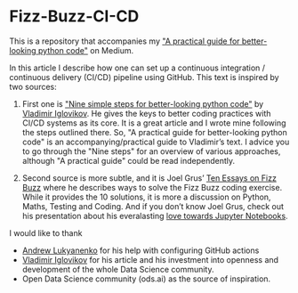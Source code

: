 # Fizz-Buzz-CI-CD
This is a repository that accompanies my ["A practical guide for better-looking python code"](www.medium.com) on Medium.

In this article I describe how one can set up a continuous integration / continuous delivery (CI/CD) pipeline using GitHub. This text is inspired by two sources:

1. First one is ["Nine simple steps for better-looking python code"](https://ternaus.blog/tutorial/2020/04/09/Nine-simple-steps-for-better-looking-python-code.html) by [Vladimir Iglovikov](https://github.com/ternaus). He gives the keys to better coding practices with CI/CD systems as its core. It is a great article and I wrote mine following the steps outlined there. So, "A practical guide for better-looking python code" is an accompanying/practical guide to Vladimir’s text. I advice you to go through the "Nine steps" for an overview of various approaches, although "A practical guide" could be read independently.

2. Second source is more subtle, and it is Joel Grus’ [Ten Essays on Fizz Buzz](https://joelgrus.com/2020/06/06/ten-essays-on-fizz-buzz/) where he describes ways to solve the Fizz Buzz coding exercise. While it provides the 10 solutions, it is more a discussion on Python, Maths, Testing and Coding. And if you don’t know Joel Grus, check out his presentation about his everalasting [love towards Jupyter Notebooks](https://youtu.be/7jiPeIFXb6U).

I would like to thank
- [Andrew Lukyanenko](https://github.com/Erlemar) for his help with configuring GitHub actions
- [Vladimir Iglovikov](https://github.com/ternaus) for his article and his investment into openness and development of the whole Data Science community.
- Open Data Science community (ods.ai) as the source of inspiration.
